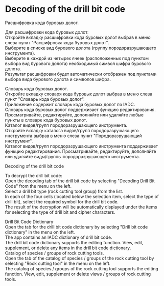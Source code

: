 # Decoding of the drill bit code


Расшифровка кода буровых долот.<br>

Для расшифровки кода буровых долот:<br>
Откройте вкладку расшифровки кода буровых долот выбрав в меню слева пункт "Расшифровка кода буровых долот".<br>
Выберите в списке вид бурового долота (группу породоразрушающего инструмента).<br>
Выберите в каждой из четырех ячеек (расположенных под пунктом выбора вид бурового долота) необходимый символ шифра бурового долота.<br>
Результат расшифровки будет автоматически отображен под пунктами выбора вида бурового долота и символов шифра.<br>

Словарь кода буровых долот.<br>
Откройте вкладку словаря кода буровых долот выбрав в меню слева пункт "Словарь кода буровых долот".<br>
Приложение содержит словарь кода буровых долот по IADC.<br>
Словарь кода буровых долот поддерживает функцию редактирования. Просматривайте, редактируйте, дополняйте или удаляйте любые пункты в словаре кода буровых долот.<br>
Каталог видов/групп породоразрушающего инструмента.<br>
Откройте вкладку каталога видов/групп породоразрушающего инструмента выбрав в меню слева пункт "Породоразрушающий инструмент".<br>
Каталог видов/групп породоразрушающего инструмента поддерживает функцию редактирования. Просматривайте, редактируйте, дополняйте или удаляйте виды/группы породоразрушающего инструмента.<br>



Decoding of the drill bit code<br>

To decrypt the drill bit code:<br>
Open the decoding tab of the drill bit code by selecting "Decoding Drill Bit Code" from the menu on the left.<br>
Select a drill bit type (rock cutting tool group) from the list.<br>
In each of the four cells (located below the selection item, select the type of drill bit), select the required symbol for the drill bit code.<br>
The result of the decryption will be automatically displayed under the items for selecting the type of drill bit and cipher characters.<br>

Drill Bit Code Dictionary<br>
Open the tab for the drill bit code dictionary by selecting "Drill bit code dictionary" in the menu on the left.<br>
The app contains an IADC dictionary of drill bit code.<br>
The drill bit code dictionary supports the editing function. View, edit, supplement, or delete any items in the drill bit code dictionary.<br>
Catalog of species / groups of rock cutting tools.<br>
Open the tab of the catalog of species / groups of the rock cutting tool by selecting "Rock cutting tool" in the menu on the left.<br>
The catalog of species / groups of the rock cutting tool supports the editing function. View, edit, supplement or delete views / groups of rock cutting tools.<br>
